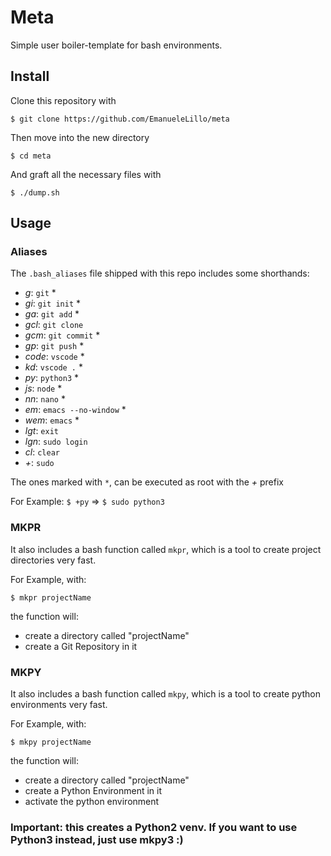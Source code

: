 # Meta

Simple user boiler-template for bash environments.

## Install

Clone this repository with

```$ git clone https://github.com/EmanueleLillo/meta```

Then move into the new directory

```$ cd meta```

And graft all the necessary files with

```$ ./dump.sh```

## Usage

### Aliases

The `.bash_aliases` file shipped with this repo includes some shorthands:

- *g*: `git` *
- *gi*: `git init` *
- *ga*: `git add` *
- *gcl*: `git clone`
- *gcm*: `git commit` *
- *gp*: `git push` *
- *code*: `vscode` *
- *kd*: `vscode .` *
- *py*: `python3` *
- *js*: `node` *
- *nn*: `nano` *
- *em*: `emacs --no-window` *
- *wem*: `emacs` *
- *lgt*: `exit`
- *lgn*: `sudo login`
- *cl*: `clear`
- *+*: `sudo`

The ones marked with `*`, can be executed as root with the *+* prefix

For Example: `$ +py` => `$ sudo python3`


### MKPR

It also includes a bash function called `mkpr`, which is a tool to create project directories very fast.

For Example, with:

```$ mkpr projectName```

the function will:
- create a directory called "projectName"
- create a Git Repository in it


### MKPY

It also includes a bash function called `mkpy`, which is a tool to create python environments very fast.

For Example, with:

```$ mkpy projectName```

the function will:
- create a directory called "projectName"
- create a Python Environment in it
- activate the python environment

### Important: this creates a Python2 venv. If you want to use Python3 instead, just use mkpy3 :)
